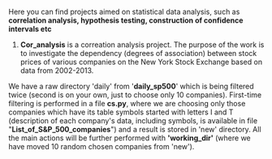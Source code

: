 Here you can find projects aimed on statistical data analysis, such as
__correlation analysis, hypothesis testing, construction of confidence intervals etc__

1. __Cor_analysis__ is a correation analysis project. The purpose of the work is to investigate the dependency (degrees of association) between stock prices of various companies on the New York Stock Exchange based on data from 2002-2013.

We have a raw directory 'daily' from '__daily_sp500__' which is being filtered twice (second is on your own, just to choose only 10 companies). First-time filtering is performed in a file __cs.py__, where we are choosing only those companies which have its table symbols started with letters I and T (description of each company's data, including symbols, is available in file "__List_of_S&P_500_companies__") and a result is stored in 'new' directory. All the main actions will be further performed with __'working_dir'__ (where we have moved 10 random chosen companies from 'new'). 
